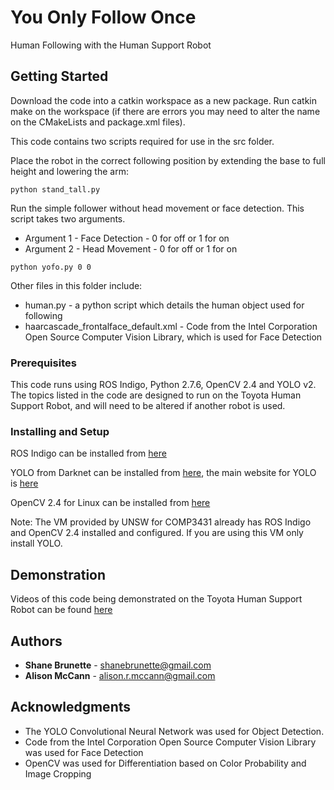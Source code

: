 # You Only Follow Once

Human Following with the Human Support Robot

## Getting Started

Download the code into a catkin workspace as a new package. Run catkin make on the workspace (if there are errors you may need to alter the name on the CMakeLists and package.xml files). 

This code contains two scripts required for use in the src folder. 

Place the robot in the correct following position by extending the base to full height and lowering the arm:

```
python stand_tall.py
```

Run the simple follower without head movement or face detection. This script takes two arguments. 
* Argument 1 - Face Detection - 0 for off or 1 for on
* Argument 2 - Head Movement - 0 for off or 1 for on 

```
python yofo.py 0 0 
```


Other files in this folder include:
* human.py - a python script which details the human object used for following
* haarcascade_frontalface_default.xml - Code from the Intel Corporation Open Source Computer Vision Library, which is used for Face Detection
 

### Prerequisites

This code runs using ROS Indigo, Python 2.7.6, OpenCV 2.4 and YOLO v2. The topics listed in the code are designed to run on the Toyota Human Support Robot, and will need to be altered if another robot is used. 

### Installing and Setup

ROS Indigo can be installed from [here](http://wiki.ros.org/indigo/Installation)

YOLO from Darknet can be installed from [here](https://pjreddie.com/darknet/install/), the main website for YOLO is [here](https://pjreddie.com/darknet/yolo/)

OpenCV 2.4 for Linux can be installed from [here](https://docs.opencv.org/2.4/doc/tutorials/introduction/linux_install/linux_install.html)

Note: The VM provided by UNSW for COMP3431 already has ROS Indigo and OpenCV 2.4 installed and configured. If you are using this VM only install YOLO. 

## Demonstration 

Videos of this code being demonstrated on the Toyota Human Support Robot can be found [here](https://youtu.be/AZw5d_0etys) 

## Authors

* **Shane Brunette** - shanebrunette@gmail.com
* **Alison McCann** - alison.r.mccann@gmail.com

## Acknowledgments

* The YOLO Convolutional Neural Network was used for Object Detection. 
* Code from the Intel Corporation Open Source Computer Vision Library was used for Face Detection
* OpenCV was used for Differentiation based on Color Probability and Image Cropping
